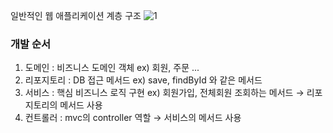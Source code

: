 일반적인 웹 애플리케이션 계층 구조
![1](https://user-images.githubusercontent.com/52596617/148773962-fe15e270-3e65-4407-b94a-3f0be6d18de8.png)
### 개발 순서

1. 도메인 : 비즈니스 도메인 객체 ex) 회원, 주문 ...
2. 리포지토리 : DB 접근 메서드 ex) save, findById 와 같은 메서드 
3. 서비스 : 핵심 비즈니스 로직 구현 ex) 회원가입, 전체회원 조회하는 메서드 → 리포지토리의 메서드 사용 
4. 컨트롤러 : mvc의 controller 역할 → 서비스의 메서드 사용

